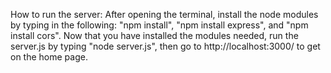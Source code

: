 How to run the server: After opening the terminal, install the node modules by typing in the following: "npm install", 
                        "npm install express", and "npm install cors". Now that you have installed the modules 
                        needed, run the server.js by typing "node server.js", then go to http://localhost:3000/ 
                        to get on the home page.
